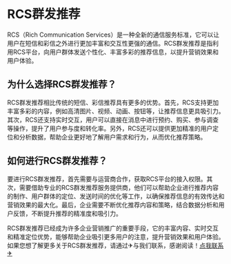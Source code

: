# RCS群发推荐

RCS（Rich Communication Services）是一种全新的通信服务标准，它可以让用户在短信和彩信之外进行更加丰富和交互性更强的通信。RCS群发推荐是指利用RCS平台，向用户群体发送个性化、丰富多彩的推荐信息，以提升营销效果和用户体验。

## 为什么选择RCS群发推荐？

RCS群发推荐相比传统的短信、彩信推荐具有更多的优势。首先，RCS支持更加丰富多彩的内容，例如高清图片、视频、动画、按钮等，让推荐信息更具吸引力。其次，RCS还支持实时交互，用户可以直接在消息中进行预约、购买、参与调查等操作，提升了用户参与度和转化率。另外，RCS还可以提供更加精准的用户定位和分析数据，帮助企业更好地了解用户需求和行为，从而优化推荐策略。

## 如何进行RCS群发推荐？

要进行RCS群发推荐，首先需要与运营商合作，获取RCS平台的接入权限。其次，需要借助专业的RCS群发推荐服务提供商，他们可以帮助企业进行推荐内容的制作、用户群体的定位、发送时间的优化等工作，以确保推荐信息的有效传达和营销效果的最大化。最后，企业需要不断优化推荐内容和策略，结合数据分析和用户反馈，不断提升推荐的精准度和吸引力。

RCS群发推荐已经成为许多企业营销推广的重要手段，它的丰富内容、实时交互和精准定位优势，能够帮助企业吸引更多用户的注意，提升营销效果和用户体验。如果您想了解更多关于RCS群发推荐，请通过✈与我们联系，感谢阅读！[点我联系✈](https://img.G208.com)